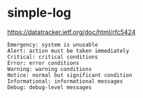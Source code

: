 # simple-log

https://datatracker.ietf.org/doc/html/rfc5424

    Emergency: system is unusable
    Alert: action must be taken immediately
    Critical: critical conditions
    Error: error conditions
    Warning: warning conditions
    Notice: normal but significant condition
    Informational: informational messages
    Debug: debug-level messages

